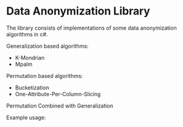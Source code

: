 # Data Anonymization Library

The library consists of implementations of some data anonymization algorithms in c#.

Generalization based algorithms:
- K-Mondrian
- Mpalm

Permutation based algorithms:
- Bucketization
- One-Attribute-Per-Column-Slicing

Permutation Combined with Generalization 

Example usage:
